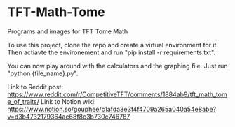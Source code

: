 # TFT-Math-Tome
Programs and images for TFT Tome Math

To use this project, clone the repo and create a virtual environment for it. Then actiavte the environement and run "pip install -r requirements.txt". 

You can now play around with the calculators and the graphing file. Just run "python {file_name}.py".

Link to Reddit post: https://www.reddit.com/r/CompetitiveTFT/comments/1884ab9/tft_math_tome_of_traits/
Link to Notion wiki: https://www.notion.so/gouphee/c1afda3e3f4f4709a265a040a54e8abe?v=d3b4732179364ae68f8e3b730c746787
